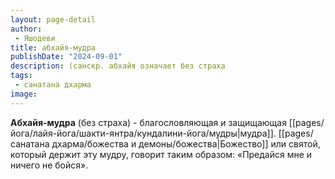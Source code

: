 ```yaml
---
layout: page-detail
author:
 - Яшодеви
title: абхайя-мудра
publishDate: "2024-09-01"
description: (санскр. абхайя означает без страха
tags:
 - санатана дхарма
image: 
---
```

**Абхайя-мудра** (без страха) - благословляющая и защищающая [[pages/йога/лайя-йога/шакти-янтра/кундалини-йога/мудры|мудра]]. [[pages/санатана дхарма/божества и демоны/божества|Божество]] или святой, который держит эту мудру, говорит таким образом: «Предайся мне и ничего не бойся».

